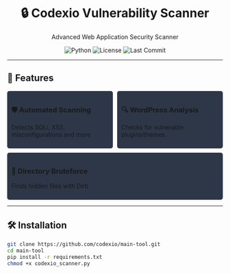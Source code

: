 <div align="center">
  <h1>🔒 Codexio Vulnerability Scanner</h1>
  <p>Advanced Web Application Security Scanner</p>
  
  <div>
    <img src="https://img.shields.io/badge/Python-3.x-blue?logo=python" alt="Python">
    <img src="https://img.shields.io/badge/License-MIT-green" alt="License">
    <img src="https://img.shields.io/github/last-commit/codexio/main-tool" alt="Last Commit">
  </div>
</div>

---

## 🚀 Features
<div style="display: flex; flex-wrap: wrap; gap: 10px;">
  <div style="background: #2d3748; padding: 10px; border-radius: 5px; flex: 1; min-width: 200px;">
    <h3>🛡️ Automated Scanning</h3>
    <p>Detects SQLi, XSS, misconfigurations and more</p>
  </div>
  <div style="background: #2d3748; padding: 10px; border-radius: 5px; flex: 1; min-width: 200px;">
    <h3>🔍 WordPress Analysis</h3>
    <p>Checks for vulnerable plugins/themes</p>
  </div>
  <div style="background: #2d3748; padding: 10px; border-radius: 5px; flex: 1; min-width: 200px;">
    <h3>📂 Directory Bruteforce</h3>
    <p>Finds hidden files with Dirb</p>
  </div>
</div>

---

## 🛠️ Installation
```bash
git clone https://github.com/codexio/main-tool.git
cd main-tool
pip install -r requirements.txt
chmod +x codexio_scanner.py
